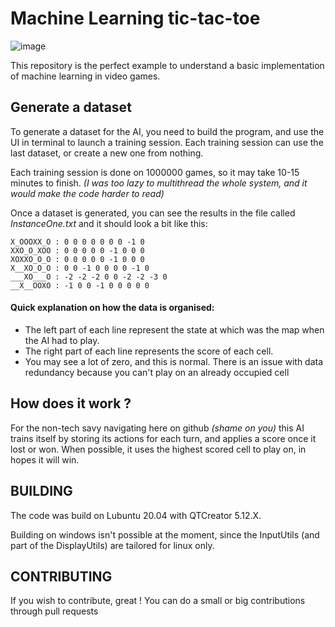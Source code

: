 # Machine Learning tic-tac-toe
![image](https://user-images.githubusercontent.com/24864674/109415060-b6a1d500-79b6-11eb-9d22-c24bda89fdb6.png)

This repository is the perfect example to understand a basic implementation of machine learning in video games.


## Generate a dataset
To generate a dataset for the AI, you need to build the program, and use the UI in terminal to launch a training session.
Each training session can use the last dataset, or create a new one from nothing.

Each training session is done on 1000000 games, so it may take 10-15 minutes to finish.
*(I was too lazy to multithread the whole system, and it would make the code harder to read)*

Once a dataset is generated, you can see the results in the file called *InstanceOne.txt* and it should look a bit like this:
```
X_OOOXX_O : 0 0 0 0 0 0 0 -1 0
XXO_O_XOO : 0 0 0 0 0 -1 0 0 0
XOXXO_O_O : 0 0 0 0 0 -1 0 0 0
X__XO_O_O : 0 0 -1 0 0 0 0 -1 0
___XO___O : -2 -2 -2 0 0 -2 -2 -3 0
__X__OOXO : -1 0 0 -1 0 0 0 0 0
```
#### Quick explanation on how the data is organised:
- The left part of each line represent the state at which was the map when the AI had to play.
- The right part of each line represents the score of each cell.
- You may see a lot of zero, and this is normal. There is an issue with data redundancy because you can't play on an already occupied cell

## How does it work ?
For the non-tech savy navigating here on github *(shame on you)* this AI trains itself by storing its actions for each turn, and applies a score once it lost or won.
When possible, it uses the highest scored cell to play on, in hopes it will win.

## BUILDING
The code was build on Lubuntu 20.04 with QTCreator 5.12.X.

Building on windows isn't possible at the moment, since the InputUtils (and part of the DisplayUtils) are tailored for linux only.

## CONTRIBUTING
If you wish to contribute, great !
You can do a small or big contributions through pull requests

